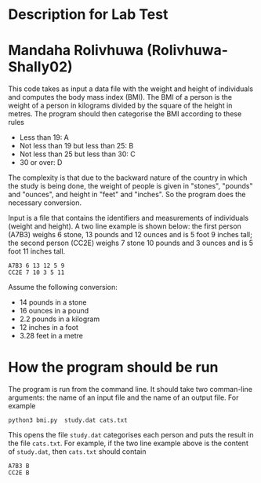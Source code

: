 # Description for Lab Test
# Mandaha Rolivhuwa (Rolivhuwa-Shally02)

This code takes as input a data file with the weight and height of individuals and computes the body mass index (BMI). The BMI of a person is the weight of a person in kilograms divided by the square of the height in metres. The program should then categorise the BMI according to these rules
* Less than 19: A
* Not less than 19 but less than 25: B
* Not less than 25 but less than 30: C 
* 30 or over: D

The complexity is that due to the backward nature of the country in which the study is being done, the weight of people is given in "stones", "pounds" and "ounces", and height in "feet" and "inches". So the program does the necessary conversion.

Input is a file that contains the identifiers and measurements of individuals (weight and height). A two line example is shown below: the first person (A7B3) weighs 6 stone, 13 pounds and 12 ounces and is 5 foot 9 inches tall; the second person (CC2E) weighs 7 stone 10 pounds and 3 ounces and is 5 foot 11 inches tall.

```
A7B3 6 13 12 5 9
CC2E 7 10 3 5 11
```

Assume the following conversion:
* 14 pounds in a stone
* 16 ounces in a pound
* 2.2 pounds in a kilogram
* 12 inches in a foot
* 3.28 feet in a metre

# How the program should be run

The program is run from the command line. It should take two comman-line arguments: the name of an input file and the name of an output file. For example

```
python3 bmi.py  study.dat cats.txt
```

This opens the file `study.dat` categorises each person and puts the result in the file `cats.txt`. For example, if the two line example above is the content of `study.dat`, then `cats.txt` should contain

```
A7B3 B
CC2E B
```
